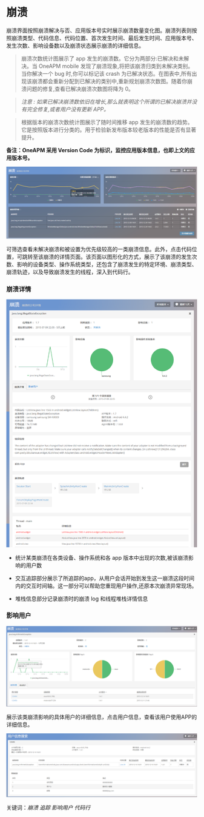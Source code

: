 # 崩溃


崩溃界面按照崩溃解决与否、应用版本号实时展示崩溃数量变化图。崩溃列表则按照崩溃类型、代码信息、代码位置、首次发生时间、最后发生时间、应用版本号、发生次数、影响设备数以及崩溃状态展示崩溃的详细信息。

>崩溃次数统计图展示了 app 发生的崩溃数。它分为两部分:已解决和未解决。当 OneAPM mobile 发现了崩溃现象,将把该崩溃归类到未解决类别。当你解决一个 bug 时,你可以标记该 crash 为已解决状态。在图表中,所有出现该崩溃都会重新分配到已解决的类别中,重新规划崩溃次数图。随着你崩溃问题的修复,查看已解决崩溃次数图将降为 0。

>*注意 : 如果已解决崩溃数依旧在增长,那么就表明这个所谓的已解决崩溃并没有完全修复,或者用户没有更新 APP。*

>根据版本的崩溃次数统计图展示了随时间推移 app 发生的崩溃数的趋势。它是按照版本进行分类的。用于检验新发布版本较老版本的性能是否有显著提升。


**备注：OneAPM 采用 Version Code 为标识，监控应用版本信息，也即上文的应用版本号。**

![](崩溃1.png)

可筛选查看未解决崩溃和被设置为优先级较高的一类崩溃信息。此外，点击代码位置，可跳转至该崩溃的详情页面。该页面以图形化的方式，展示了该崩溃的发生次数、影响的设备类型、操作系统类型，还包含了崩溃发生的特定环境、崩溃类型、崩溃轨迹，以及导致崩溃发生的线程，深入到代码行。


### 崩溃详情

![](bengkui2.png)

* 统计某类崩溃在各类设备、操作系统和各 app 版本中出现的次数,被该崩溃影
响的用户数

* 交互追踪部分展示了所追踪的app，从用户会话开始到发生这一崩溃这段时间内的交互时间轴。这一部分可以帮助您重现用户操作,还原本次崩溃异常现场。

* 堆栈信息部分记录崩溃时的崩溃 log 和线程堆栈详情信息


### 影响用户

![](影响用户2.png)


展示该类崩溃影响的具体用户的详细信息，点击用户信息，查看该用户使用APP的详细信息。

![](用户信息搜索3.png)


关键词：*崩溃 追踪 影响用户 代码行*
